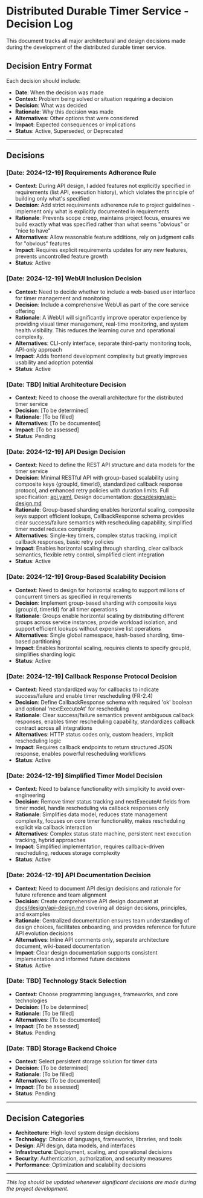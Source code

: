 # Distributed Durable Timer Service - Decision Log

This document tracks all major architectural and design decisions made during the development of the distributed durable timer service.

## Decision Entry Format
Each decision should include:
- **Date**: When the decision was made
- **Context**: Problem being solved or situation requiring a decision
- **Decision**: What was decided
- **Rationale**: Why this decision was made
- **Alternatives**: Other options that were considered
- **Impact**: Expected consequences or implications
- **Status**: Active, Superseded, or Deprecated

---

## Decisions

### [Date: 2024-12-19] Requirements Adherence Rule
- **Context**: During API design, I added features not explicitly specified in requirements (list API, execution history), which violates the principle of building only what's specified
- **Decision**: Add strict requirements adherence rule to project guidelines - implement only what is explicitly documented in requirements
- **Rationale**: Prevents scope creep, maintains project focus, ensures we build exactly what was specified rather than what seems "obvious" or "nice to have"
- **Alternatives**: Allow reasonable feature additions, rely on judgment calls for "obvious" features
- **Impact**: Requires explicit requirements updates for any new features, prevents uncontrolled feature growth
- **Status**: Active

### [Date: 2024-12-19] WebUI Inclusion Decision
- **Context**: Need to decide whether to include a web-based user interface for timer management and monitoring
- **Decision**: Include a comprehensive WebUI as part of the core service offering
- **Rationale**: A WebUI will significantly improve operator experience by providing visual timer management, real-time monitoring, and system health visibility. This reduces the learning curve and operational complexity.
- **Alternatives**: CLI-only interface, separate third-party monitoring tools, API-only approach
- **Impact**: Adds frontend development complexity but greatly improves usability and adoption potential
- **Status**: Active

### [Date: TBD] Initial Architecture Decision
- **Context**: Need to choose the overall architecture for the distributed timer service
- **Decision**: [To be determined]
- **Rationale**: [To be filled]
- **Alternatives**: [To be documented]
- **Impact**: [To be assessed]
- **Status**: Pending

### [Date: 2024-12-19] API Design Decision  
- **Context**: Need to define the REST API structure and data models for the timer service
- **Decision**: Minimal RESTful API with group-based scalability using composite keys {groupId, timerId}, standardized callback response protocol, and enhanced retry policies with duration limits. Full specification: [api.yaml](api.yaml), Design documentation: [docs/design/api-design.md](docs/design/api-design.md)
- **Rationale**: Group-based sharding enables horizontal scaling, composite keys support efficient lookups, CallbackResponse schema provides clear success/failure semantics with rescheduling capability, simplified timer model reduces complexity
- **Alternatives**: Single-key timers, complex status tracking, implicit callback responses, basic retry policies
- **Impact**: Enables horizontal scaling through sharding, clear callback semantics, flexible retry control, simplified client integration
- **Status**: Active

### [Date: 2024-12-19] Group-Based Scalability Decision
- **Context**: Need to design for horizontal scaling to support millions of concurrent timers as specified in requirements
- **Decision**: Implement group-based sharding with composite keys {groupId, timerId} for all timer operations
- **Rationale**: Groups enable horizontal scaling by distributing different groups across service instances, provide workload isolation, and support efficient lookups without expensive list operations
- **Alternatives**: Single global namespace, hash-based sharding, time-based partitioning
- **Impact**: Enables horizontal scaling, requires clients to specify groupId, simplifies sharding logic
- **Status**: Active

### [Date: 2024-12-19] Callback Response Protocol Decision
- **Context**: Need standardized way for callbacks to indicate success/failure and enable timer rescheduling (FR-2.4)
- **Decision**: Define CallbackResponse schema with required 'ok' boolean and optional 'nextExecuteAt' for rescheduling
- **Rationale**: Clear success/failure semantics prevent ambiguous callback responses, enables timer rescheduling capability, standardizes callback contract across all integrations
- **Alternatives**: HTTP status codes only, custom headers, implicit rescheduling logic
- **Impact**: Requires callback endpoints to return structured JSON response, enables powerful rescheduling workflows
- **Status**: Active

### [Date: 2024-12-19] Simplified Timer Model Decision
- **Context**: Need to balance functionality with simplicity to avoid over-engineering
- **Decision**: Remove timer status tracking and nextExecuteAt fields from timer model, handle rescheduling via callback responses only
- **Rationale**: Simplifies data model, reduces state management complexity, focuses on core timer functionality, makes rescheduling explicit via callback interaction
- **Alternatives**: Complex status state machine, persistent next execution tracking, hybrid approaches
- **Impact**: Simplified implementation, requires callback-driven rescheduling, reduces storage complexity
- **Status**: Active

### [Date: 2024-12-19] API Documentation Decision
- **Context**: Need to document API design decisions and rationale for future reference and team alignment
- **Decision**: Create comprehensive API design document at [docs/design/api-design.md](docs/design/api-design.md) covering all design decisions, principles, and examples
- **Rationale**: Centralized documentation ensures team understanding of design choices, facilitates onboarding, and provides reference for future API evolution decisions
- **Alternatives**: Inline API comments only, separate architecture document, wiki-based documentation
- **Impact**: Clear design documentation supports consistent implementation and informed future decisions
- **Status**: Active

### [Date: TBD] Technology Stack Selection
- **Context**: Choose programming languages, frameworks, and core technologies
- **Decision**: [To be determined]
- **Rationale**: [To be filled]
- **Alternatives**: [To be documented]
- **Impact**: [To be assessed]
- **Status**: Pending

### [Date: TBD] Storage Backend Choice
- **Context**: Select persistent storage solution for timer data
- **Decision**: [To be determined]
- **Rationale**: [To be filled]
- **Alternatives**: [To be documented]
- **Impact**: [To be assessed]
- **Status**: Pending

---

## Decision Categories
- **Architecture**: High-level system design decisions
- **Technology**: Choice of languages, frameworks, libraries, and tools
- **Design**: API design, data models, and interfaces
- **Infrastructure**: Deployment, scaling, and operational decisions
- **Security**: Authentication, authorization, and security measures
- **Performance**: Optimization and scalability decisions

---

*This log should be updated whenever significant decisions are made during the project development.* 